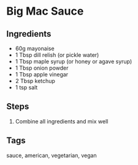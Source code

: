 # Big Mac Sauce

## Ingredients

* 60g mayonaise
* 1 Tbsp dill relish (or pickle water)
* 1 Tbsp maple syrup (or honey or agave syrup) 
* 1 Tbsp onion powder
* 1 Tbsp apple vinegar
* 2 Tbsp ketchup
* 1 tsp salt

## Steps

1. Combine all ingredients and mix well

## Tags
sauce, american, vegetarian, vegan
